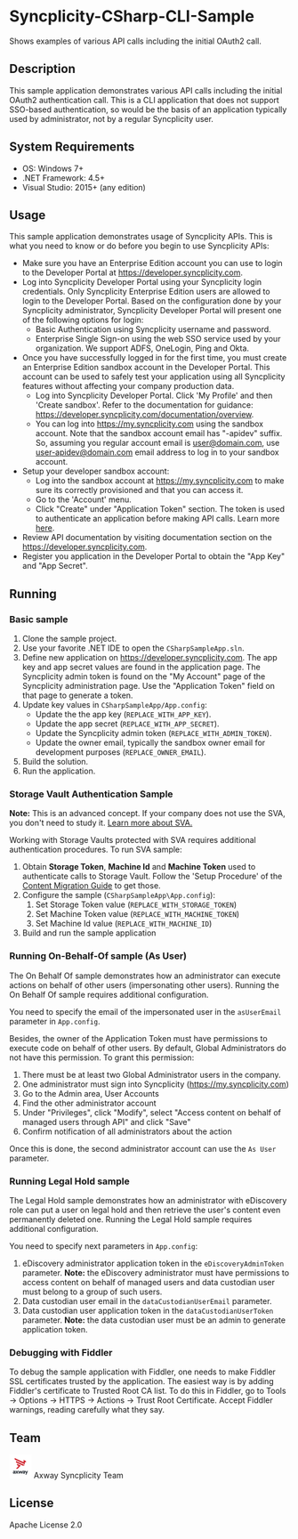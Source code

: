 # Syncplicity-CSharp-CLI-Sample

Shows examples of various API calls including the initial OAuth2 call.

## Description

This sample application demonstrates various API calls including the initial OAuth2 authentication call.
This is a CLI application that does not support SSO-based authentication,
so would be the basis of an application typically used by administrator, not by a regular Syncplicity user.

## System Requirements

* OS: Windows 7+
* .NET Framework: 4.5+
* Visual Studio: 2015+ (any edition)

## Usage

This sample application demonstrates usage of Syncplicity APIs. This is what you need to know or do before you begin to use Syncplicity APIs:

* Make sure you have an Enterprise Edition account you can use to login to the Developer Portal at <https://developer.syncplicity.com>.
* Log into Syncplicity Developer Portal using your Syncplicity login credentials.
  Only Syncplicity Enterprise Edition users are allowed to login to the Developer Portal.
  Based on the configuration done by your Syncplicity administrator,
  Syncplicity Developer Portal will present one of the following options for login:
  * Basic Authentication using Syncplicity username and password.
  * Enterprise Single Sign-on using the web SSO service used by your organization. We support ADFS, OneLogin, Ping and Okta.
* Once you have successfully logged in for the first time,
  you must create an Enterprise Edition sandbox account in the Developer Portal.
  This account can be used to safely test your application using all Syncplicity features
  without affecting your company production data.
  * Log into Syncplicity Developer Portal. Click 'My Profile' and then 'Create sandbox'.
    Refer to the documentation for guidance: <https://developer.syncplicity.com/documentation/overview>.
  * You can log into <https://my.syncplicity.com> using the sandbox account.
    Note that the sandbox account email has "-apidev" suffix.
    So, assuming you regular account email is user@domain.com,
    use user-apidev@domain.com email address to log in to your sandbox account.
* Setup your developer sandbox account:
  * Log into the sandbox account at <https://my.syncplicity.com> to make sure its correctly provisioned and that you can access it.
  * Go to the 'Account' menu.
  * Click "Create" under "Application Token" section.
    The token is used to authenticate an application before making API calls.
    Learn more [here](https://syncplicity.zendesk.com/hc/en-us/articles/115002028926-Getting-Started-with-Syncplicity-APIs).
* Review API documentation by visiting documentation section on the <https://developer.syncplicity.com>.
* Register you application in the Developer Portal to obtain the "App Key" and "App Secret".

## Running

### Basic sample

1. Clone the sample project.
2. Use your favorite .NET IDE to open the `CSharpSampleApp.sln`.
3. Define new application on <https://developer.syncplicity.com>. The app key and app secret values are found in the application page.
  The Syncplicity admin token is found on the "My Account" page of the Syncplicity administration page.
  Use the "Application Token" field on that page to generate a token.
4. Update key values in `CSharpSampleApp/App.config`:
    * Update the the app key (`REPLACE_WITH_APP_KEY`).
    * Update the app secret (`REPLACE_WITH_APP_SECRET`).
    * Update the Syncplicity admin token (`REPLACE_WITH_ADMIN_TOKEN`).
    * Update the owner email, typically the sandbox owner email for development purposes (`REPLACE_OWNER_EMAIL`).
5. Build the solution.
6. Run the application.

### Storage Vault Authentication Sample

__Note:__ This is an advanced concept.
If your company does not use the SVA, you don't need to study it.
[Learn more about SVA.](https://syncplicity.zendesk.com/hc/en-us/articles/202659170-About-Syncplicity-StorageVaults-with-authentication-)

Working with Storage Vaults protected with SVA requires additional authentication procedures.
To run SVA sample:

1. Obtain **Storage Token**, **Machine Id** and **Machine Token**
    used to authenticate calls to Storage Vault.
    Follow the 'Setup Procedure' of the [Content Migration Guide](https://developer.syncplicity.com/content-migration-guide) to get those.
2. Configure the sample (`CSharpSampleApp\App.config`):
    1. Set Storage Token value (`REPLACE_WITH_STORAGE_TOKEN`)
    2. Set Machine Token value (`REPLACE_WITH_MACHINE_TOKEN`)
    3. Set Machine Id value (`REPLACE_WITH_MACHINE_ID`)
3. Build and run the sample application

### Running On-Behalf-Of sample (As User)

The On Behalf Of sample demonstrates how an administrator can execute actions on behalf of other users (impersonating other users).
Running the On Behalf Of sample requires additional configuration.

You need to specify the email of the impersonated user in the `asUserEmail` parameter in `App.config`.

Besides, the owner of the Application Token must have permissions to execute code on behalf of other users.
By default, Global Administrators do not have this permission. To grant this permission:

1. There must be at least two Global Administrator users in the company.
2. One administrator must sign into Syncplicity (<https://my.syncplicity.com>)
3. Go to the Admin area, User Accounts
4. Find the other administrator account
5. Under "Privileges", click "Modify", select "Access content on behalf of managed users through API" and click "Save"
6. Confirm notification of all administrators about the action

Once this is done, the second administrator account can use the `As User` parameter.

### Running Legal Hold sample

The Legal Hold sample demonstrates how an administrator with eDiscovery role can put a user on legal hold and then retrieve the user's content even permanently deleted one.
Running the Legal Hold sample requires additional configuration.

You need to specify next parameters in `App.config`:
1. eDiscovery administrator application token in the `eDiscoveryAdminToken` parameter. __Note:__ the eDiscovery administrator must have permissions to access content on behalf of managed users and data custodian user must belong to a group of such users.
2. Data custodian user email in the `dataCustodianUserEmail` parameter.
3. Data custodian user application token in the `dataCustodianUserToken` parameter. __Note:__ the data custodian user must be an admin to generate application token.


### Debugging with Fiddler

To debug the sample application with Fiddler, one needs to make Fiddler SSL certificates trusted by the application.
The easiest way is by adding Fiddler's certificate to Trusted Root CA list.
To do this in Fiddler, go to Tools -> Options -> HTTPS -> Actions -> Trust Root Certificate.
Accept Fiddler warnings, reading carefully what they say.

## Team

![alt text][Axwaylogo] Axway Syncplicity Team

[Axwaylogo]: https://github.com/Axway-syncplicity/Assets/raw/master/AxwayLogoSmall.png  "Axway logo"

## License

Apache License 2.0
